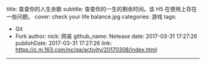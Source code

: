 title: 查查你的人生余额
subtitle: 查查你的一生的剩余时间。该 H5 在使用上存在一些问题。
cover: check your life balance.jpg
categories: 游戏
tags:
  - Git
  - Fork
author:
  nick: 网易
  github_name: Netease
date: 2017-03-31 17:27:26
publishDate: 2017-03-31 17:27:26
link: https://c.m.163.com/nc/qa/activity/20170308/index.html
---

<!-- more -->

